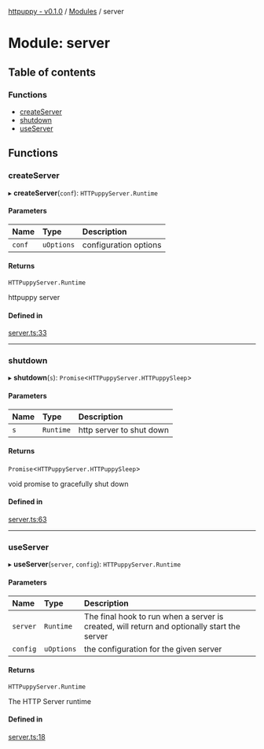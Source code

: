 [httpuppy - v0.1.0](../README.md) / [Modules](../modules.md) / server

# Module: server

## Table of contents

### Functions

- [createServer](server.md#createserver)
- [shutdown](server.md#shutdown)
- [useServer](server.md#useserver)

## Functions

### createServer

▸ **createServer**(`conf`): `HTTPuppyServer.Runtime`

#### Parameters

| Name | Type | Description |
| :------ | :------ | :------ |
| `conf` | `uOptions` | configuration options |

#### Returns

`HTTPuppyServer.Runtime`

httpuppy server

#### Defined in

[server.ts:33](https://github.com/abschill/httpuppy/blob/e7a3883/src/server.ts#L33)

___

### shutdown

▸ **shutdown**(`s`): `Promise`<`HTTPuppyServer.HTTPuppySleep`\>

#### Parameters

| Name | Type | Description |
| :------ | :------ | :------ |
| `s` | `Runtime` | http server to shut down |

#### Returns

`Promise`<`HTTPuppyServer.HTTPuppySleep`\>

void promise to gracefully shut down

#### Defined in

[server.ts:63](https://github.com/abschill/httpuppy/blob/e7a3883/src/server.ts#L63)

___

### useServer

▸ **useServer**(`server`, `config`): `HTTPuppyServer.Runtime`

#### Parameters

| Name | Type | Description |
| :------ | :------ | :------ |
| `server` | `Runtime` | The final hook to run when a server is created, will return and optionally start the server |
| `config` | `uOptions` | the configuration for the given server |

#### Returns

`HTTPuppyServer.Runtime`

The HTTP Server runtime

#### Defined in

[server.ts:18](https://github.com/abschill/httpuppy/blob/e7a3883/src/server.ts#L18)

